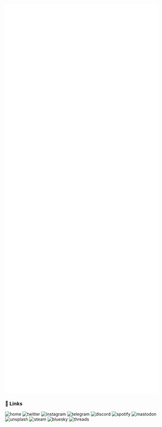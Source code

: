 <img align="center" src="/metrics.base.svg" alt="basic">
<img align="center" src="/metrics.plugin.svg" alt="detail">

### 🔗 Links

<a href="https://krzhck.github.io/" target="_blank" style="text-decoration: none;">
    <img src="https://img.shields.io/badge/Home-24292F?style=for-the-badge&logo=github&logoColor=white" alt="home">
</a>
<a href="https://twitter.com/krzhck" target="_blank" style="text-decoration: none;">
    <img src="https://img.shields.io/badge/Twi-1D9BF0?style=for-the-badge&logo=twitter&logoColor=white" alt="twitter">
</a>
<a href="https://www.instagram.com/krzhck" target="_blank" style="text-decoration: none;">
    <img src="https://img.shields.io/badge/Ins-E4405F?style=for-the-badge&logo=instagram&logoColor=white" alt="instagram">
</a>
<a href="https://t.me/krzhck" target="_blank" style="text-decoration: none;">
    <img src="https://img.shields.io/badge/Tele-4E9DD5?style=for-the-badge&logo=telegram&logoColor=white" alt="telegram">
</a>
<a href="https://discordapp.com/users/715527381770829904" target="_blank" style="text-decoration: none;">
    <img src="https://img.shields.io/badge/Disc-5A65E8?style=for-the-badge&logo=discord&logoColor=white" alt="discord">
</a>
<a href="https://open.spotify.com/user/31r2d66pp76ra5js4ek23zhmbczm?si=c863639b175c4e3a" target="_blank" style="text-decoration: none;">
    <img src="https://img.shields.io/badge/Spt-121212?style=for-the-badge&logo=spotify&logoColor=65D46E" alt="spotify">
</a>
<a href="https://mastodon.social/web/@krzhck" target="_blank" style="text-decoration: none;">
    <img src="https://img.shields.io/badge/Mast-6d6ef6?style=for-the-badge&logo=mastodon&logoColor=white" alt="mastodon">
</a>
<a href="https://unsplash.com/@krzhck" target="_blank" style="text-decoration: none;">
    <img src="https://img.shields.io/badge/Uns-000000?style=for-the-badge&logo=unsplash&logoColor=white" alt="unsplash">
</a>
<a href="https://steamcommunity.com/id/krzhck" target="_blank" style="text-decoration: none;">
    <img src="https://img.shields.io/badge/Steam-3B6390?style=for-the-badge&logo=steam&logoColor=white" alt="steam">
</a>
<a href="https://bsky.app/profile/krzhck.bsky.social" target="_blank" style="text-decoration: none;">
    <img src="https://img.shields.io/badge/bsky-0085FF?style=for-the-badge&logo=bluesky&logoColor=white" alt="bluesky">
</a>
<a href="https://www.threads.net/@krzhck" target="_blank" style="text-decoration: none;">
    <img src="https://img.shields.io/badge/thrds-000000?style=for-the-badge&logo=threads&logoColor=white" alt="threads">
</a>

